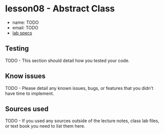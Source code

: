 # lesson08 - Abstract Class

- name: TODO
- email: TODO
- [lab specs](https://shanepanter.com/cs2/lessons/lesson04.html)

## Testing

TODO - This section should detail how you tested your code.

## Know issues

TODO - Please detail any known issues, bugs, or features that you didn't have time to implement.

## Sources used

TODO - If you used any sources outside of the lecture notes, class lab files, or text book you need to list them here.

